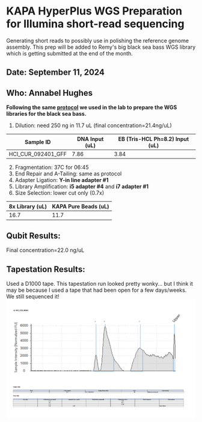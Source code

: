 # KAPA HyperPlus WGS Preparation for Illumina short-read sequencing
Generating short reads to possibly use in polishing the reference genome assembly. This prep will be added to Remy's big black sea bass WGS library which is getting submitted at the end of the month.
## Date: September 11, 2024
## Who: Annabel Hughes

**Following the same [protocol](https://remygatins.github.io/GatinsLabProtocols/lab_molec_illuminalibraryprep.html) we used in the lab to prepare the WGS libraries for the black sea bass.**

1. Dilution: need 250 ng in 11.7 uL (final concentration=21.4ng/uL)

| Sample ID | DNA Input (uL) | EB (Tris-HCL Ph=8.2) Input (uL) |
|-----------|-----------|----------------------------|
| HCI_CUR_092401_GFF | 7.86 | 3.84 |

2. Fragmentation: 37C for 06:45
3. End Repair and A-Tailing: same as protocol
4. Adapter Ligation: **Y-in line adapter #1**
5. Library Amplification: **i5 adapter #4** and **i7 adapter #1**
6. Size Selection: lower cut only (0.7x)

|8x Library (uL)| KAPA Pure Beads (uL)|
|------------|---------------------|
|16.7|11.7|

## Qubit Results:

Final concentration=22.0 ng/uL

## Tapestation Results:
Used a D1000 tape. This tapestation run looked pretty wonky... but I think it may be because I used a tape that had been open for a few days/weeks. We still sequenced it!
![post](photos/tapestation_result_HCI_CUR_092401_WGS.png)
